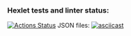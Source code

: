 ### Hexlet tests and linter status:
[![Actions Status](https://github.com/OnishchenkoIvan/frontend-project-lvl2/workflows/hexlet-check/badge.svg)](https://github.com/OnishchenkoIvan/frontend-project-lvl2/actions)
JSON files:
[![asciicast](https://asciinema.org/a/dNSAE4U8jiKjM2vJcCPIirfKW.svg)](https://asciinema.org/a/dNSAE4U8jiKjM2vJcCPIirfKW)